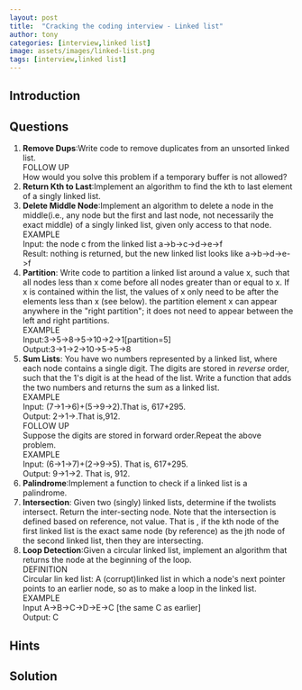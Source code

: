 ```yaml
---
layout: post
title:  "Cracking the coding interview - Linked list"
author: tony
categories: [interview,linked list]
image: assets/images/linked-list.png
tags: [interview,linked list]
---
```

## Introduction
## Questions
1. **Remove Dups**:Write code to remove duplicates from an unsorted linked list.  
    FOLLOW UP  
    How would you solve this problem if a temporary buffer is not allowed?
2. **Return Kth to Last**:Implement an algorithm to find the kth to last element of a singly linked list.
3. **Delete Middle Node**:Implement an algorithm to delete a node in the middle(i.e., any node but the first and last node, not necessarily the exact middle) of a singly linked list, given only access to that node.  
    EXAMPLE  
    Input: the node c from the linked list a->b->c->d->e->f  
    Result: nothing is returned, but the new linked list looks like a->b->d->e->f  
4. **Partition**: Write code to partition a linked list around a value x, such that all nodes less than x come before all nodes greater than or equal to x. If x is contained within the list, the values of x only need to be after the elements less than x (see below). the partition element x can appear anywhere in the "right partition"; it does not need to appear between the left and right partitions.  
    EXAMPLE  
    Input:3->5->8->5->10->2->1[partition=5]  
    Output:3->1->2->10->5->5->8  
5. **Sum Lists**: You have wo numbers represented by a linked list, where each node contains a single digit. The digits are stored in *reverse* order, such that the 1's digit is at the head of the list. Write a function that adds the two numbers and returns the sum as a linked list.  
    EXAMPLE  
    Input: (7->1->6)+(5->9->2).That is, 617+295.  
    Output: 2->1->.That is,912.  
    FOLLOW UP  
    Suppose the digits are stored in forward order.Repeat the above problem.  
    EXAMPLE  
    Input: (6->1->7)+(2->9->5). That is, 617+295.  
    Output: 9->1->2. That is, 912.
6. **Palindrome**:Implement a function to check if a linked list is a palindrome.
7. **Intersection**: Given two (singly) linked lists, determine if the twolists intersect. Return the inter-secting node. Note that the intersection is defined based on reference, not value. That is , if the kth node of the first linked list is the exact same node (by reference) as the jth node of the second linked list, then they are intersecting.
8. **Loop Detection**:Given a circular linked list, implement an algorithm that returns the node at the beginning of the loop.  
    DEFINITION  
    Circular lin ked list: A (corrupt)linked list in which a node's next pointer points to an earlier node, so as to make a loop in the linked list.  
    EXAMPLE  
    Input A->B->C->D->E->C [the same C as earlier]  
    Output: C
## Hints
## Solution